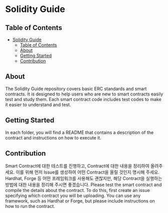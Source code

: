 # Solidity Guide

## Table of Contents

- [Solidity Guide](#solidity-guide)
  - [Table of Contents](#table-of-contents)
  - [About ](#about-)
  - [Getting Started ](#getting-started-)
  - [Contribution ](#contribution-)

## About <a name = "about"></a>

The Solidity Guide repository covers basic ERC standards and smart contracts. It is designed to help users who are new to smart contracts easily test and study them. Each smart contract code includes test codes to make it easier to understand and test.

## Getting Started <a name = "getting_started"></a>

In each folder, you will find a README that contains a description of the contract and instructions on how to execute it.

## Contribution <a name = "contribution"></a>

Smart Contract에 대한 테스트를 진행하고, Contract에 대한 내용을 정리하여 올려주세요. 이를 위해 먼저 Issue를 생성하여 어떤 Contract을 올릴 것인지 명시해 주세요. Hardhat, Forge 등 어떤 프레임워크를 사용해도 괜찮지만, 해당 Contract을 실행하는 방법에 대한 내용을 정리해 주시면 좋겠습니다.
Please test the smart contract and compile the details about the contract. To do this, first create an issue specifying which contract you will be uploading. You can use any framework, such as Hardhat or Forge, but please include instructions on how to run the contract.
